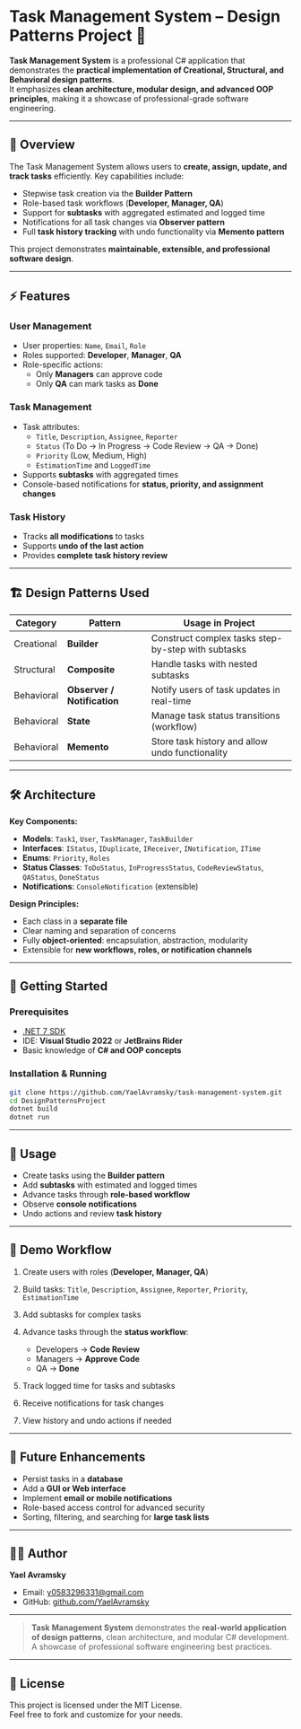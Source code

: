 # Task Management System – Design Patterns Project 🚀

**Task Management System** is a professional C# application that demonstrates the **practical implementation of Creational, Structural, and Behavioral design patterns**.  
It emphasizes **clean architecture, modular design, and advanced OOP principles**, making it a showcase of professional-grade software engineering.

---

## 📝 Overview
The Task Management System allows users to **create, assign, update, and track tasks** efficiently. Key capabilities include:

- Stepwise task creation via the **Builder Pattern**
- Role-based task workflows (**Developer, Manager, QA**)
- Support for **subtasks** with aggregated estimated and logged time
- Notifications for all task changes via **Observer pattern**
- Full **task history tracking** with undo functionality via **Memento pattern**

This project demonstrates **maintainable, extensible, and professional software design**.

---

## ⚡ Features

### User Management
- User properties: `Name`, `Email`, `Role`
- Roles supported: **Developer**, **Manager**, **QA**
- Role-specific actions:
  - Only **Managers** can approve code
  - Only **QA** can mark tasks as **Done**

### Task Management
- Task attributes:
  - `Title`, `Description`, `Assignee`, `Reporter`
  - `Status` (To Do → In Progress → Code Review → QA → Done)
  - `Priority` (Low, Medium, High)
  - `EstimationTime` and `LoggedTime`
- Supports **subtasks** with aggregated times
- Console-based notifications for **status, priority, and assignment changes**

### Task History
- Tracks **all modifications** to tasks
- Supports **undo of the last action**
- Provides **complete task history review**

---

## 🏗️ Design Patterns Used

| Category      | Pattern                     | Usage in Project |
|---------------|-----------------------------|----------------|
| Creational    | **Builder**                 | Construct complex tasks step-by-step with subtasks |
| Structural    | **Composite**               | Handle tasks with nested subtasks |
| Behavioral    | **Observer / Notification** | Notify users of task updates in real-time |
| Behavioral    | **State**                   | Manage task status transitions (workflow) |
| Behavioral    | **Memento**                 | Store task history and allow undo functionality |

---

## 🛠 Architecture

**Key Components:**

- **Models**: `Task1`, `User`, `TaskManager`, `TaskBuilder`
- **Interfaces**: `IStatus`, `IDuplicate`, `IReceiver`, `INotification`, `ITime`
- **Enums**: `Priority`, `Roles`
- **Status Classes**: `ToDoStatus`, `InProgressStatus`, `CodeReviewStatus`, `QAStatus`, `DoneStatus`
- **Notifications**: `ConsoleNotification` (extensible)

**Design Principles:**

- Each class in a **separate file**
- Clear naming and separation of concerns
- Fully **object-oriented**: encapsulation, abstraction, modularity
- Extensible for **new workflows, roles, or notification channels**

---

## 🚀 Getting Started

### Prerequisites
- [.NET 7 SDK](https://dotnet.microsoft.com/download/dotnet/7.0)
- IDE: **Visual Studio 2022** or **JetBrains Rider**
- Basic knowledge of **C# and OOP concepts**

### Installation & Running
```bash
git clone https://github.com/YaelAvramsky/task-management-system.git
cd DesignPatternsProject
dotnet build
dotnet run
````

---

## 🎯 Usage

* Create tasks using the **Builder pattern**
* Add **subtasks** with estimated and logged times
* Advance tasks through **role-based workflow**
* Observe **console notifications**
* Undo actions and review **task history**

---

## 🔄 Demo Workflow

1. Create users with roles (**Developer, Manager, QA**)
2. Build tasks: `Title`, `Description`, `Assignee`, `Reporter`, `Priority`, `EstimationTime`
3. Add subtasks for complex tasks
4. Advance tasks through the **status workflow**:

   * Developers → **Code Review**
   * Managers → **Approve Code**
   * QA → **Done**
5. Track logged time for tasks and subtasks
6. Receive notifications for task changes
7. View history and undo actions if needed

---

## 🌟 Future Enhancements

* Persist tasks in a **database**
* Add a **GUI or Web interface**
* Implement **email or mobile notifications**
* Role-based access control for advanced security
* Sorting, filtering, and searching for **large task lists**

---

## 👩‍💻 Author

**Yael Avramsky**

* Email: [y0583296331@gmail.com](mailto:y0583296331@gmail.com)
* GitHub: [github.com/YaelAvramsky](https://github.com/YaelAvramsky)

---

> **Task Management System** demonstrates the **real-world application of design patterns**, clean architecture, and modular C# development.
> A showcase of professional software engineering best practices.

---

## 📜 License

This project is licensed under the MIT License.  
Feel free to fork and customize for your needs.